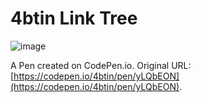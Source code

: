 # 4btin Link Tree

![image](https://github.com/4btin/Link-Tree/assets/136545588/6b4da92c-2ca9-4238-a4e4-21430665ed7b)

A Pen created on CodePen.io. Original URL: [https://codepen.io/4btin/pen/yLQbEON](https://codepen.io/4btin/pen/yLQbEON).

